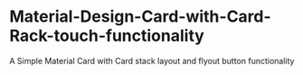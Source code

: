 # Material-Design-Card-with-Card-Rack-touch-functionality

A Simple Material Card with Card stack layout and flyout button functionality

